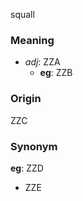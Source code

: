 squall
### Meaning
+ _adj_: ZZA
    + __eg__: ZZB

### Origin

ZZC

### Synonym

__eg__: ZZD

+ ZZE


